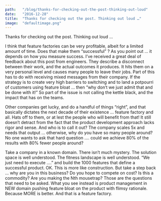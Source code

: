 ```yaml
---
path:	"/blog/thanks-for-checking-out-the-post-thinking-out-loud"
date:	"2016-12-28"
title:	"Thanks for checking out the post. Thinking out loud …"
image:	"defaultimage.png"
---
```


Thanks for checking out the post. Thinking out loud …

I think that feature factories can be very profitable, albeit for a limited amount of time. Does that make them “successful” ? As you point out … it depends on how you measure success. I’ve received a great deal of feedback about this post from engineers. They describe a disconnect between their work, and the actual outcomes it produces. It hits them on a very personal level and causes many people to leave their jobs. Part of this has to do with receiving mixed messages from their company. If the strategy is to create very high barriers to switching and to land a potpourri of customers using feature bloat … then “why don’t we just admit that and be done with it!” So part of the issue is not calling the kettle black, and the impact that has on the teams.

Other companies get lucky, and do a handful of things “right”, and that basically dictates the next decade of their existence … feature factory and all. Hats off to them, or at lest the people who will benefit from that! It still doesn’t detract from the fact that the product development approach lacks rigor and sense. And who is to call it out? The company scales 5x and needs that output … otherwise, why do you have so many people around? No one wants to ask that hard question …. could we achieve 80% of the results with 80% fewer people around?

Take a company in a known domain. There isn’t much mystery. The solution space is well understood. The fitness landscape is well understood. “We just need to execute ….” and build the 1000 features that define a successful product. OK. This is more like construction. But take a step back … why are you in this business? Do you hope to compete on cost? Is this a commodity? Are you making the Nth mousetrap? Those are the questions that need to be asked. What you see instead is product management in NEW domain pushing feature bloat on the product with flimsy rationale. Because MORE is better. And that is a feature factory.

